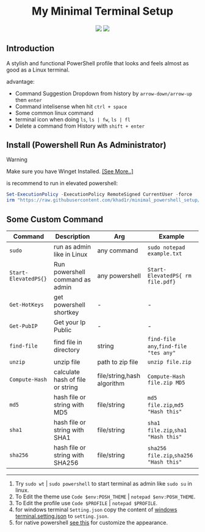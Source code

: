 <h1 align="center">
My Minimal Terminal Setup
</h1>

<h4 align="center">
<img src="https://img.shields.io/badge/Powershell-v5.1.22621.1778-blue?style=for-the-badge&logo=powershell&color=8bd5ca&logoColor=D9E0EE&labelColor=302D41" />
<img src="https://img.shields.io/badge/windows_terminal-v1.17.11461.0-blue?style=for-the-badge&logo=powershell&color=DDB6F2&logoColor=D9E0EE&labelColor=302D41" />
</h4>

## Introduction

A stylish and functional PowerShell profile that looks and feels almost as good as a Linux terminal.

advantage:

- Command Suggestion Dropdown from history by `arrow-down/arrow-up` then `enter`
- Command intelisense when hit `ctrl + space`
- Some common linux command
- terminal icon when doing `ls`, `ls | fw`, `ls | fl`
- Delete a command from History with `shift + enter`

## Install (Powershell Run As Administrator)

> [!WARNING]  
> Make sure you have Winget Installed. [[See More..]](https://learn.microsoft.com/en-us/windows/package-manager/winget/)

is recommend to run in elevated powershell:

```powershell
Set-ExecutionPolicy -ExecutionPolicy RemoteSigned CurrentUser -force
irm "https://raw.githubusercontent.com/khad1r/minimal_powershell_setup/main/setup.ps1" | iex
```

## Some Custom Command

| Command              | Description                      | Arg                        | Example                                |
| -------------------- | -------------------------------- | -------------------------- | -------------------------------------- |
| `sudo`               | run as admin like in Linux       | any command                | `sudo notepad example.txt`             |
| `Start-ElevatedPS{}` | Run powershell command as admin  | any powershell             | `Start-ElevatedPS{ rm file.pdf}`       |
| `Get-HotKeys`        | get powershell shortkey          | -                          | -                                      |
| `Get-PubIP`          | Get your Ip Public               | -                          | -                                      |
| `find-file`          | find file in directory           | string                     | `find-file any`,`find-file "tes any"`  |
| `unzip`              | unzip file                       | path to zip file           | `unzip file.zip`                       |
| `Compute-Hash`       | calculate hash of file or string | file/string,hash algorithm | `Compute-Hash file.zip MD5`            |
| `md5`                | hash file or string with MD5     | file/string                | `md5 file.zip`,`md5 "Hash this"`       |
| `sha1`               | hash file or string with SHA1    | file/string                | `sha1 file.zip`,`sha1 "Hash this"`     |
| `sha256`             | hash file or string with SHA256  | file/string                | `sha256 file.zip`,`sha256 "Hash this"` |

---

1. Try `sudo wt` | `sudo powershell` to start terminal as admin like `sudo su` in linux.
1. To Edit the theme use `Code $env:POSH_THEME` | `notepad $env:POSH_THEME`.
1. To Edit the profile use `Code $PROFILE` | `notepad $PROFILE`.
1. for windows terminal `Setting.json` copy the content of [windows terminal.setting.json](<windows terminal.setting.json>) to `setting.json`.
1. for native powershell [see this](https://www.isumsoft.com/windows-10/change-windows-powershell-font-layout.html) for customize the appearance.
